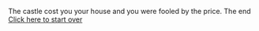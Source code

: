 The castle cost you your house and you were fooled by the price. The end [Click here to start over](https://github.com/RalphAyala/kingdom)
